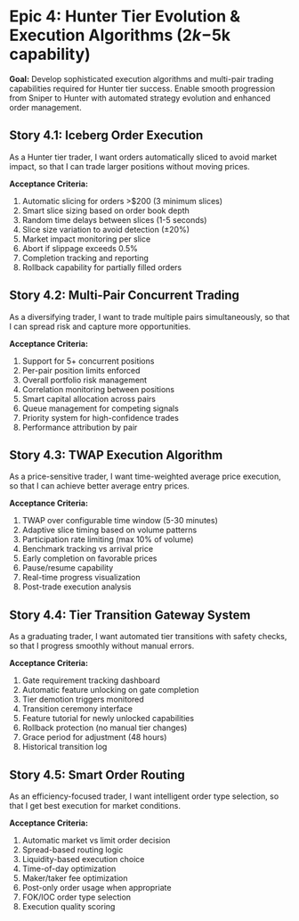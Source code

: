 # Epic 4: Hunter Tier Evolution & Execution Algorithms ($2k-$5k capability)

**Goal:** Develop sophisticated execution algorithms and multi-pair trading capabilities required for Hunter tier success. Enable smooth progression from Sniper to Hunter with automated strategy evolution and enhanced order management.

## Story 4.1: Iceberg Order Execution
As a Hunter tier trader,
I want orders automatically sliced to avoid market impact,
so that I can trade larger positions without moving prices.

**Acceptance Criteria:**
1. Automatic slicing for orders >$200 (3 minimum slices)
2. Smart slice sizing based on order book depth
3. Random time delays between slices (1-5 seconds)
4. Slice size variation to avoid detection (±20%)
5. Market impact monitoring per slice
6. Abort if slippage exceeds 0.5%
7. Completion tracking and reporting
8. Rollback capability for partially filled orders

## Story 4.2: Multi-Pair Concurrent Trading
As a diversifying trader,
I want to trade multiple pairs simultaneously,
so that I can spread risk and capture more opportunities.

**Acceptance Criteria:**
1. Support for 5+ concurrent positions
2. Per-pair position limits enforced
3. Overall portfolio risk management
4. Correlation monitoring between positions
5. Smart capital allocation across pairs
6. Queue management for competing signals
7. Priority system for high-confidence trades
8. Performance attribution by pair

## Story 4.3: TWAP Execution Algorithm
As a price-sensitive trader,
I want time-weighted average price execution,
so that I can achieve better average entry prices.

**Acceptance Criteria:**
1. TWAP over configurable time window (5-30 minutes)
2. Adaptive slice timing based on volume patterns
3. Participation rate limiting (max 10% of volume)
4. Benchmark tracking vs arrival price
5. Early completion on favorable prices
6. Pause/resume capability
7. Real-time progress visualization
8. Post-trade execution analysis

## Story 4.4: Tier Transition Gateway System
As a graduating trader,
I want automated tier transitions with safety checks,
so that I progress smoothly without manual errors.

**Acceptance Criteria:**
1. Gate requirement tracking dashboard
2. Automatic feature unlocking on gate completion
3. Tier demotion triggers monitored
4. Transition ceremony interface
5. Feature tutorial for newly unlocked capabilities
6. Rollback protection (no manual tier changes)
7. Grace period for adjustment (48 hours)
8. Historical transition log

## Story 4.5: Smart Order Routing
As an efficiency-focused trader,
I want intelligent order type selection,
so that I get best execution for market conditions.

**Acceptance Criteria:**
1. Automatic market vs limit order decision
2. Spread-based routing logic
3. Liquidity-based execution choice
4. Time-of-day optimization
5. Maker/taker fee optimization
6. Post-only order usage when appropriate
7. FOK/IOC order type selection
8. Execution quality scoring
